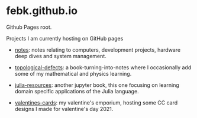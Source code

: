 # febk.github.io
Github Pages root.

Projects I am currently hosting on GitHub pages

- [notes](https://febk.github.io/notes/): notes relating to computers, development projects, hardware deep dives and system management.

- [topological-defects](https://febk.github.io/topological-defects/): a book-turning-into-notes where I occasionally add some of my mathematical and physics learning.

- [julia-resources](https://github.com/febk/julia-resources): another jupyter book, this one focusing on learning domain specific applications of the Julia language.

- [valentines-cards](https://febk.github.io/valentines-cards/): my valentine's emporium, hosting some CC card designs I made for valentine's day 2021.
